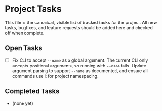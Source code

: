 # Project Tasks

This file is the canonical, visible list of tracked tasks for the project. All new tasks, bugfixes, and feature requests should be added here and checked off when complete.

## Open Tasks

- [ ] Fix CLI to accept `--name` as a global argument. The current CLI only accepts positional arguments, so running with `--name` fails. Update argument parsing to support `--name` as documented, and ensure all commands use it for project namespacing.

## Completed Tasks

- (none yet)
